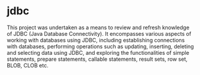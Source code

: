 # jdbc
This project was undertaken as a means to review and refresh knowledge of JDBC (Java Database Connectivity). It encompasses various aspects of working with databases using JDBC, including establishing connections with databases, performing operations such as updating, inserting, deleting and selecting data using JDBC, and exploring the functionalities of simple statements, prepare statements, callable statements, result sets, row set, BLOB, CLOB etc.
